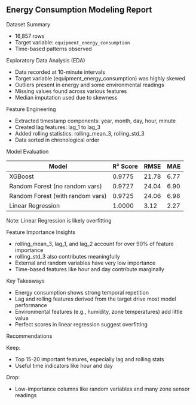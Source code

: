 Energy Consumption Modeling Report
----------------------------------
 Dataset Summary
- 16,857 rows
- Target variable: `equipment_energy_consumption`
- Time-based patterns observed


Exploratory Data Analysis (EDA)

- Data recorded at 10-minute intervals
- Target variable (equipment_energy_consumption) was highly skewed
- Outliers present in energy and some environmental readings
- Missing values found across various features
- Median imputation used due to skewness

Feature Engineering

- Extracted timestamp components: year, month, day, hour, minute
- Created lag features: lag_1 to lag_3
- Added rolling statistics: rolling_mean_3, rolling_std_3
- Data sorted in chronological order

Model Evaluation

Model                           | R² Score | RMSE   | MAE
------------------------------- |----------|--------|------
XGBoost                         | 0.9775   | 21.78  | 6.77
Random Forest (no random vars)  | 0.9727   | 24.04  | 6.90
Random Forest (with random vars)| 0.9725   | 24.06  | 6.98
Linear Regression               | 1.0000   | 3.12   | 2.27

Note: Linear Regression is likely overfitting 

Feature Importance Insights

- rolling_mean_3, lag_1, and lag_2 account for over 90% of feature importance
- rolling_std_3 also contributes meaningfully
- External and random variables have very low importance
- Time-based features like hour and day contribute marginally

Key Takeaways

- Energy consumption shows strong temporal repetition
- Lag and rolling features derived from the target drive most model performance
- Environmental features (e.g., humidity, zone temperatures) add little value
- Perfect scores in linear regression suggest overfitting

Recommendations

Keep:
- Top 15-20 important features, especially lag and rolling stats
- Useful time indicators like hour and day

Drop:
- Low-importance columns like random variables and many zone sensor readings